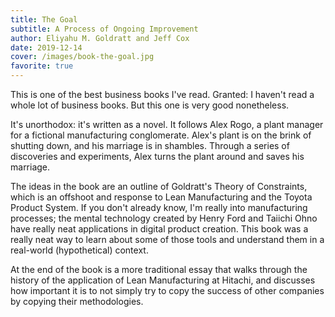 ```yaml
---
title: The Goal
subtitle: A Process of Ongoing Improvement
author: Eliyahu M. Goldratt and Jeff Cox
date: 2019-12-14
cover: /images/book-the-goal.jpg
favorite: true
---
```


This is one of the best business books I've read. Granted: I haven't read a whole lot of business books. But this one is very good nonetheless.

It's unorthodox: it's written as a novel. It follows Alex Rogo, a plant manager for a fictional manufacturing conglomerate. Alex's plant is on the brink of shutting down, and his marriage is in shambles. Through a series of discoveries and experiments, Alex turns the plant around and saves his marriage.

The ideas in the book are an outline of Goldratt's Theory of Constraints, which is an offshoot and response to Lean Manufacturing and the Toyota Product System. If you don't already know, I'm really into manufacturing processes; the mental technology created by Henry Ford and Taiichi Ohno have really neat applications in digital product creation. This book was a really neat way to learn about some of those tools and understand them in a real-world (hypothetical) context.

At the end of the book is a more traditional essay that walks through the history of the application of Lean Manufacturing at Hitachi, and discusses how important it is to not simply try to copy the success of other companies by copying their methodologies.